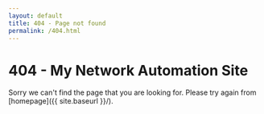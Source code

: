 ```yaml
---
layout: default
title: 404 - Page not found
permalink: /404.html
---
```


<h1>404 - My Network Automation Site</h1>
Sorry we can't find the page that you are looking for. Please try again from [homepage]({{ site.baseurl }}/).
